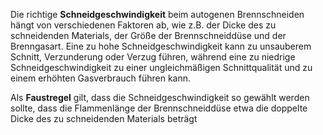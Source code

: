 Die richtige **Schneidgeschwindigkeit** beim autogenen Brennschneiden hängt von verschiedenen Faktoren ab, wie z.B. der Dicke des zu schneidenden Materials, der Größe der Brennschneiddüse und der Brenngasart. Eine zu hohe Schneidgeschwindigkeit kann zu unsauberem Schnitt, Verzunderung oder Verzug führen, während eine zu niedrige Schneidgeschwindigkeit zu einer ungleichmäßigen Schnittqualität und zu einem erhöhten Gasverbrauch führen kann.

Als **Faustregel** gilt, dass die Schneidgeschwindigkeit so gewählt werden sollte, dass die Flammenlänge der Brennschneiddüse etwa die doppelte Dicke des zu schneidenden Materials beträgt